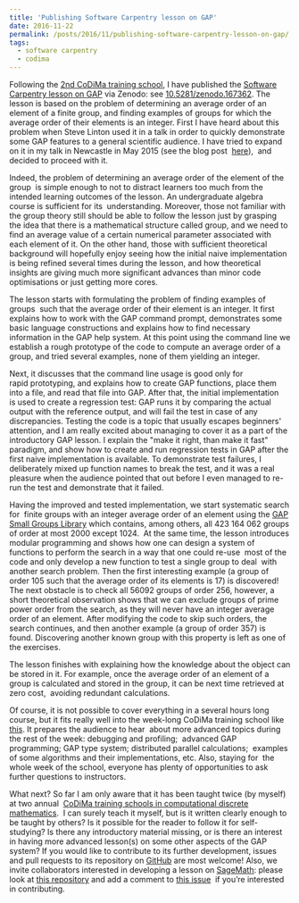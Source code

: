 ```yaml
---
title: 'Publishing Software Carpentry lesson on GAP'
date: 2016-11-22
permalink: /posts/2016/11/publishing-software-carpentry-lesson-on-gap/
tags:
  - software carpentry
  - codima
---
```


Following the [2nd CoDiMa training school](http://www.codima.ac.uk/school2016/), 
I have published the 
[Software Carpentry lesson on GAP](http://alex-konovalov.github.io/gap-lesson/) 
via Zenodo: see [10.5281/zenodo.167362](http://doi.org/10.5281/zenodo.167362). 
The lesson is based on the problem of determining an average order of an element 
of a finite group, and finding examples of groups for which the average order of 
their elements is an integer. First I have heard about this problem when Steve 
Linton used it in a talk in order to quickly demonstrate some GAP features to a 
general scientific audience. I have tried to expand on it in my talk in Newcastle 
in May 2015 (see the blog post 
[here](http://www.codima.ac.uk/2015/07/01/average-order-of-group-elements-a-demo-of-test-driven-development-in-gap/)), 
and decided to proceed with it.

Indeed, the problem of determining an average order of the element of the group 
is simple enough to not to distract learners too much from the intended learning 
outcomes of the lesson. An undergraduate algebra course is sufficient for its 
understanding. Moreover, those not familiar with the group theory still should 
be able to follow the lesson just by grasping the idea that there is a mathematical 
structure called group, and we need to find an average value of a certain numerical 
parameter associated with each element of it. On the other hand, those with 
sufficient theoretical background will hopefully enjoy seeing how the initial 
naive implementation is being refined several times during the lesson, and how 
theoretical insights are giving much more significant advances than minor code 
optimisations or just getting more cores.

The lesson starts with formulating the problem of finding examples of groups 
such that the average order of their element is an integer. It first explains 
how to work with the GAP command prompt, demonstrates some basic language 
constructions and explains how to find necessary information in the GAP help 
system. At this point using the command line we establish a rough prototype of 
the code to compute an average order of a group, and tried several examples, 
none of them yielding an integer.

Next, it discusses that the command line usage is good only for rapid prototyping, 
and explains how to create GAP functions, place them into a file, and read that 
file into GAP. After that, the initial implementation is used to create a 
regression test: GAP runs it by comparing the actual output with the reference 
output, and will fail the test in case of any discrepancies. Testing the code 
is a topic that usually escapes beginners' attention, and I am really excited 
about managing to cover it as a part of the introductory GAP lesson. I explain 
the "make it right, than make it fast" paradigm, and show how to create and run 
regression tests in GAP after the first naive implementation is available. To 
demonstrate test failures, I deliberately mixed up function names to break the 
test, and it was a real pleasure when the audience pointed that out before I 
even managed to re-run the test and demonstrate that it failed.

Having the improved and tested implementation, we start systematic search for 
finite groups with an integer average order of an element using the 
[GAP Small Groups Library](http://www.gap-system.org/Packages/sgl.html) which 
contains, among others, all 423 164 062 groups of order at most 2000 except 1024. 
At the same time, the lesson introduces modular programming and shows how one can 
design a system of functions to perform the search in a way that one could re-use 
most of the code and only develop a new function to test a single group to deal 
with another search problem. Then the first interesting example (a group of order 
105 such that the average order of its elements is 17) is discovered! The next 
obstacle is to check all 56092 groups of order 256, however, a short theoretical 
observation shows that we can exclude groups of prime power order from the search, 
as they will never have an integer average order of an element. After modifying 
the code to skip such orders, the search continues, and then another example 
(a group of order 357) is found. Discovering another known group with this property 
is left as one of the exercises.

The lesson finishes with explaining how the knowledge about the object can be 
stored in it. For example, once the average order of an element of a group is 
calculated and stored in the group, it can be next time retrieved at zero cost, 
avoiding redundant calculations.

Of course, it is not possible to cover everything in a several hours long course, 
but it fits really well into the week-long CoDiMa training school like 
[this](http://www.codima.ac.uk/school2016/). It prepares the audience to hear 
about more advanced topics during the rest of the week: debugging and profiling; 
advanced GAP programming; GAP type system; distributed parallel calculations; 
examples of some algorithms and their implementations, etc. Also, staying for 
the whole week of the school, everyone has plenty of opportunities to ask 
further questions to instructors.

What next? So far I am only aware that it has been taught twice (by myself) at 
two annual 
[CoDiMa training schools in computational discrete mathematics](http://www.codima.ac.uk/schools/). 
I can surely teach it myself, but is it written clearly enough to be taught by others? 
Is it possible for the reader to follow it for self-studying? Is there any 
introductory material missing, or is there an interest in having more advanced 
lesson(s) on some other aspects of the GAP system? If you would like to 
contribute to its further development, issues and pull requests to its repository 
on [GitHub](https://github.com/alex-konovalov/gap-lesson) are most welcome! Also, 
we invite collaborators interested in developing a lesson on 
[SageMath](http://www.sagemath.org/): please look at 
[this repository](https://github.com/alex-konovalov/sage-lesson) and add a 
comment to [this issue](https://github.com/alex-konovalov/sage-lesson/issues/1) 
if you’re interested in contributing.